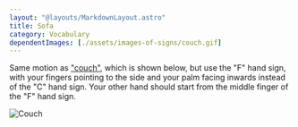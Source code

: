 ```yaml
---
layout: "@layouts/MarkdownLayout.astro"
title: Sofa
category: Vocabulary
dependentImages: [./assets/images-of-signs/couch.gif]
---
```


Same motion as ["couch"](./couch),
which is shown below, but use the "F" hand sign,
with your fingers pointing to the side and
your palm facing inwards instead of the "C" hand sign.
Your other hand should start from the middle finger of the "F" hand sign.

![Couch](@signs/couch.gif)
